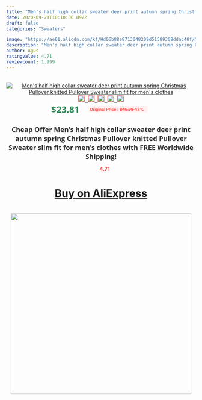 ```yaml
---
title: "Men's half high collar sweater deer print autumn spring Christmas Pullover knitted Pullover Sweater slim fit for men's clothes"
date: 2020-09-21T10:10:36.892Z
draft: false
categories: "Sweaters"

image: "https://ae01.alicdn.com/kf/Hd06b88e8713048209d51589308ddac40f/Men-s-half-high-collar-sweater-deer-print-autumn-spring-Christmas-Pullover-knitted-Pullover-Sweater-slim.jpg"
description: "Men's half high collar sweater deer print autumn spring Christmas Pullover knitted Pullover Sweater slim fit for men's clothes"
author: Agus
ratingvalue: 4.71
reviewcount: 1.999
---
```

<br>
<div style="text-align: center;">
<a href="https://s.click.aliexpress.com/e/_9IvMB7" target="_blank" rel="nofollow noopener noreferrer"><img alt="Men's half high collar sweater deer print autumn spring Christmas Pullover knitted Pullover Sweater slim fit for men's clothes" class="magnifier-image" src="https://ae01.alicdn.com/kf/Hd06b88e8713048209d51589308ddac40f/Men-s-half-high-collar-sweater-deer-print-autumn-spring-Christmas-Pullover-knitted-Pullover-Sweater-slim.jpg_640x640.jpg">
<br>
<img style="border:1px solid salmon" src="https://ae01.alicdn.com/kf/Hd06b88e8713048209d51589308ddac40f/Men-s-half-high-collar-sweater-deer-print-autumn-spring-Christmas-Pullover-knitted-Pullover-Sweater-slim.jpg_120x120.jpg">&nbsp;&nbsp;<img style="border:1px solid salmon" src="https://ae01.alicdn.com/kf/He48f493057d64f02b150115c45b18a4fK/Men-s-half-high-collar-sweater-deer-print-autumn-spring-Christmas-Pullover-knitted-Pullover-Sweater-slim.jpg_120x120.jpg">&nbsp;&nbsp;<img style="border:1px solid salmon" src="https://ae01.alicdn.com/kf/H5bcc9f26b88447cba64d44e1c62168bc3/Men-s-half-high-collar-sweater-deer-print-autumn-spring-Christmas-Pullover-knitted-Pullover-Sweater-slim.jpg_120x120.jpg">&nbsp;&nbsp;<img style="border:1px solid salmon" src="https://ae01.alicdn.com/kf/H7f168a7f963f45b0b0ecd5a0b96c6f38G/Men-s-half-high-collar-sweater-deer-print-autumn-spring-Christmas-Pullover-knitted-Pullover-Sweater-slim.jpg_120x120.jpg">&nbsp;&nbsp;<img style="border:1px solid salmon" src="https://ae01.alicdn.com/kf/H36b0ee2535eb4ec59ffaed60f3d0a07eg/Men-s-half-high-collar-sweater-deer-print-autumn-spring-Christmas-Pullover-knitted-Pullover-Sweater-slim.jpg_120x120.jpg"></a></div><br0>
<div style="text-align: center;"><span style="background-color: white; border: 0px; box-sizing: border-box; color: seagreen; display: inline-block; font-family: &quot;open sans&quot; , &quot;arial&quot; , &quot;helvetica&quot; , sans-serif , &quot;heiti&quot;; font-size: 24px; font-stretch: inherit; font-weight: 700; line-height: inherit; margin: 0px 10px 0px 0px; padding: 0px; vertical-align: middle;">$23.81 </span>
<span style="background: rgb(255 , 241 , 241); border-radius: 3px; border: 0px; box-sizing: border-box; color: #ff4747; display: inline-block; font-family: inherit; font-size: 12px; font-stretch: inherit; font-style: inherit; font-variant: inherit; font-weight: 600; line-height: inherit; margin: 0px; padding: 2px 5px; transform: scale(0.9); vertical-align: middle;">Original Price : <b style="text-decoration: line-through;">$45.78 </b> 48%&nbsp;&nbsp;</span></div>
<h1 style="color: #333333; display: inline-block; font-family: &quot;open sans&quot; , &quot;arial&quot; , &quot;helvetica&quot; , sans-serif , &quot;heiti&quot;; font-size: 18px; font-stretch: inherit; font-weight: 700; text-align: center;">Cheap Offer Men's half high collar sweater deer print autumn spring Christmas Pullover knitted Pullover Sweater slim fit for men's clothes with FREE Worldwide Shipping!</h1>
<div style="color: #ff4747; text-align: center;">
<img src="https://4.bp.blogspot.com/-M0ZcTcb-5uY/XleCXlxnR4I/AAAAAAAAAEc/OrjgMkXV1oMQFaCRZj5HQwOCBcu3w1FegCPcBGAYYCw/s1600/star.png" style="height: 15px;">&nbsp;<b>4.71</b></div>
<div class="button_cont" align="center"><a class="buynow_a" href="https://s.click.aliexpress.com/e/_9IvMB7" target="_blank" rel="nofollow noopener noreferrer"><H1>Buy on AliExpress</H1></a></div><br>
<div class="separator" style="clear: both; text-align: center;">
<img src="https://lh3.googleusercontent.com/-pTy5HemUv9M/XlePHvY0dAI/AAAAAAAAAE4/0nX5iRUoIWY8eMW9Dpxeirr157OZliDIgCLcBGAsYHQ/s1600/badge.gif" width="480">
</div>

